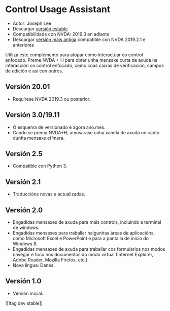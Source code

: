 # Control Usage Assistant #

* Autor: Joseph Lee
* Descargar [versión estable][1]
* Compatibilidade con NVDA: 2019.3 en adiante
* Descargar [versión máis antiga][3] compatible con NVDA 2019.2.1 e
  anteriores

Utiliza este complemento para atopar como interactuar co control
enfocado. Preme NVDA + H para obter unha mensaxe curta de axuda na
interacción co control enfocado, como coas caixas de verificación, campos de
edición e así con outros.

## Versión 20.01

* Requírese NVDA 2019.3 ou posterior.

## Versión 3.0/19.11

* O esquema de versionado é agora ano.mes.
* Cando se prema NVDA+H, amosarase unha xanela de axuda no canto dunha
  mensaxe efímera.

## Versión 2.5

* Compatible con Python 3.

## Versión 2.1

* Traduccións novas e actualizadas.

## Versión 2.0

* Engadidas mensaxes de axuda para máis controis, incluindo a terminal de
  windows.
* Engadidas mensaxes para traballar nalgunhas áreas de aplicacións, como
  Microsoft Excel e PowerPoint e para a pantalla de inicio do Windows 8.
* Engadidas mensaxes de axuda para traballar cos formularios nos modos
  navegar e foco nos documentos do modo virtual (Internet Explorer, Adobe
  Reader, Mozilla Firefox, etc.).
* Nova lingua: Danés.

## Versión 1.0

* Versión inicial.

[[!tag dev stable]]

[1]: https://addons.nvda-project.org/files/get.php?file=cua

[2]: https://addons.nvda-project.org/files/get.php?file=cua-dev

[3]: https://addons.nvda-project.org/files/get.php?file=cua-2019
